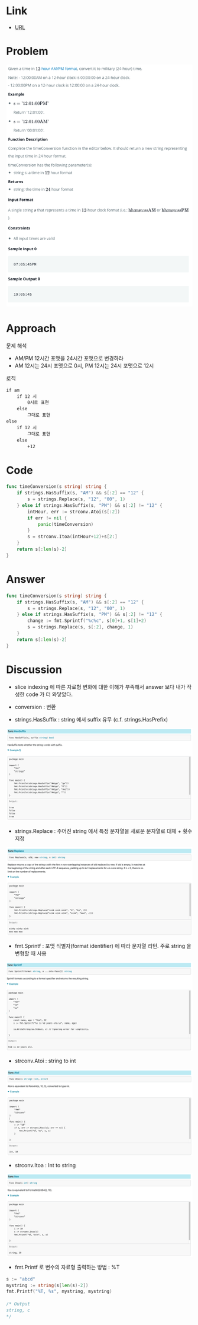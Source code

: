 # Link

- [URL](https://www.hackerrank.com/challenges/time-conversion/problem?isFullScreen=true)

# Problem

![](/.uploads/2021-08-03-00-50-01.png)

# Approach

문제 해석

- AM/PM 12시간 포맷을 24시간 포맷으로 변경하라
- AM 12시는 24시 포맷으로 0시, PM 12시는 24시 포맷으로 12시

로직

``` txt
if am
    if 12 시
        0시로 표현
    else
        그대로 표현
else
    if 12 시
        그대로 표현
    else
        +12
```

# Code

``` go
func timeConversion(s string) string {
    if strings.HasSuffix(s, "AM") && s[:2] == "12" {
        s = strings.Replace(s, "12", "00", 1)
    } else if strings.HasSuffix(s, "PM") && s[:2] != "12" {
        intHour, err := strconv.Atoi(s[:2])
        if err != nil {
            panic(timeConversion)
        }
        s = strconv.Itoa(intHour+12)+s[2:]
    }
    return s[:len(s)-2]
}
```

# Answer

``` go
func timeConversion(s string) string {
    if strings.HasSuffix(s, "AM") && s[:2] == "12" {
        s = strings.Replace(s, "12", "00", 1)
    } else if strings.HasSuffix(s, "PM") && s[:2] != "12" {
        change := fmt.Sprintf("%c%c", s[0]+1, s[1]+2)
        s = strings.Replace(s, s[:2], change, 1)
    }
    return s[:len(s)-2]
}
```

# Discussion

- slice indexing 에 따른 자료형 변화에 대한 이해가 부족해서 answer 보다 내가 작성한 code 가 더 와닿았다.

- conversion : 변환

- strings.HasSuffix : string 에서 suffix 유무 (c.f. strings.HasPrefix)

![](/.uploads/2021-08-03-01-18-51.png)

- strings.Replace : 주어진 string 에서 특정 문자열을 새로운 문자열로 대체 + 횟수 지정

![](/.uploads/2021-08-03-01-09-47.png)

- fmt.Sprintf : 포맷 식별자(format identifier) 에 따라 문자열 리턴. 주로 string 을 변형할 때 사용

![](/.uploads/2021-08-03-01-24-15.png)

- strconv.Atoi : string to int

![](/.uploads/2021-08-03-01-34-11.png)

- strconv.Itoa : Int to string

![](/.uploads/2021-08-03-01-40-50.png)

- fmt.Printf 로 변수의 자료형 출력하는 방법 : %T

``` go
s := "abcd"
mystring := string(s[len(s)-2])
fmt.Printf("%T, %s", mystring, mystring)

/* Output
string, c
*/
```